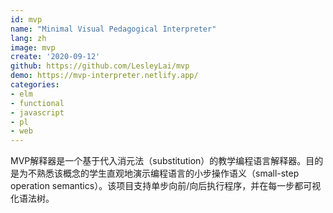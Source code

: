 ```yaml
---
id: mvp
name: "Minimal Visual Pedagogical Interpreter"
lang: zh
image: mvp
create: '2020-09-12'
github: https://github.com/LesleyLai/mvp
demo: https://mvp-interpreter.netlify.app/
categories:
- elm
- functional
- javascript
- pl
- web
---
```


MVP解释器是一个基于代入消元法（substitution）的教学编程语言解释器。目的是为不熟悉该概念的学生直观地演示编程语言的小步操作语义（small-step operation semantics）。该项目支持单步向前/向后执行程序，并在每一步都可视化语法树。
